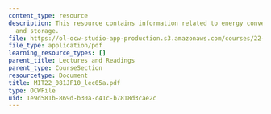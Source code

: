 ```yaml
---
content_type: resource
description: This resource contains information related to energy conversion, transmission,
  and storage.
file: https://ol-ocw-studio-app-production.s3.amazonaws.com/courses/22-081j-introduction-to-sustainable-energy-fall-2010/1e9d581b869db30ac41cb7818d3cae2c_MIT22_081JF10_lec05a.pdf
file_type: application/pdf
learning_resource_types: []
parent_title: Lectures and Readings
parent_type: CourseSection
resourcetype: Document
title: MIT22_081JF10_lec05a.pdf
type: OCWFile
uid: 1e9d581b-869d-b30a-c41c-b7818d3cae2c
---
```

